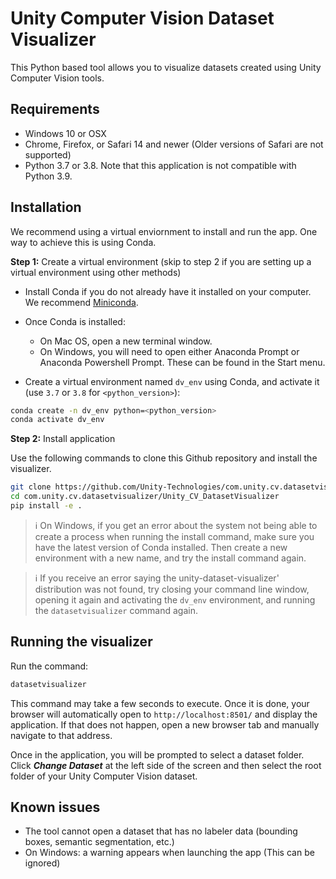 # Unity Computer Vision Dataset Visualizer

This Python based tool allows you to visualize datasets created using Unity Computer Vision tools.

## Requirements

* Windows 10 or OSX
* Chrome, Firefox, or Safari 14 and newer (Older versions of Safari are not supported)
* Python 3.7 or 3.8. Note that this application is not compatible with Python 3.9.

## Installation

We recommend using a virtual enviornment to install and run the app. One way to achieve this is using Conda.

**Step 1:** Create a virtual environment (skip to step 2 if you are setting up a virtual environment using other methods)

* Install Conda if you do not already have it installed on your computer. We recommend [Miniconda](https://docs.conda.io/en/latest/miniconda.html).

* Once Conda is installed: 
  * On Mac OS, open a new terminal window.
  * On Windows, you will need to open either Anaconda Prompt or Anaconda Powershell Prompt. These can be found in the Start menu.

* Create a virtual environment named `dv_env` using Conda, and activate it (use `3.7` or `3.8` for `<python_version>`):

```bash
conda create -n dv_env python=<python_version>
conda activate dv_env
```
**Step 2:** Install application

Use the following commands to clone this Github repository and install the visualizer.

```bash
git clone https://github.com/Unity-Technologies/com.unity.cv.datasetvisualizer.git
cd com.unity.cv.datasetvisualizer/Unity_CV_DatasetVisualizer
pip install -e .
```
> :information_source: On Windows, if you get an error about the system not being able to create a process when running the install command, make sure you have the latest version of Conda installed. Then create a new environment with a new name, and try the install command again.

> :information_source: If you receive an error saying the unity-dataset-visualizer' distribution was not found, try closing your command line window, opening it again and activating the `dv_env` environment, and running the `datasetvisualizer` command again.

## Running the visualizer

Run the command:

```bash
datasetvisualizer
```

This command may take a few seconds to execute. Once it is done, your browser will automatically open to `http://localhost:8501/` and display the application. If that does not happen, open a new browser tab and manually navigate to that address.

Once in the application, you will be prompted to select a dataset folder. Click ***Change Dataset*** at the left side of the screen and then select the root folder of your Unity Computer Vision dataset.

## Known issues

* The tool cannot open a dataset that has no labeler data (bounding boxes, semantic segmentation, etc.)
* On Windows: a warning appears when launching the app (This can be ignored)
